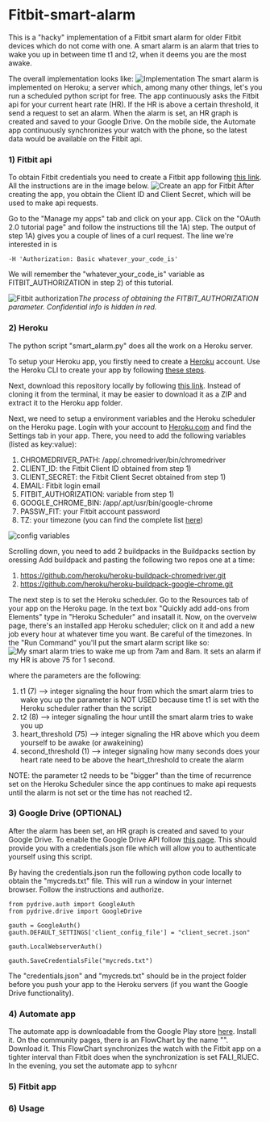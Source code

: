 # Fitbit-smart-alarm

This is a "hacky" implementation of a Fitbit smart alarm for older Fitbit devices which do not come with one.
A smart alarm is an alarm that tries to wake you up in between time t1 and t2, when it deems you are the most awake. 

The overall implementation looks like:
![Implementation](https://github.com/DavidBoja/Fitbit-smart-alarm/blob/master/images/Fitbit%20drawing.jpg)
The smart alarm is implemented on Heroku; a server which, among many other things, let's you run a scheduled python script for free.
The app continuously asks the Fitbit api for your current heart rate (HR). If the HR is above a certain threshold, it send a request to set an alarm. 
When the alarm is set, an HR graph is created and saved to your Google Drive. 
On the mobile side, the Automate app continuously synchronizes your watch with the phone, so the latest data would be available on the Fitbit api.

### 1) Fitbit api
To obtain Fitbit credentials you need to create a Fitbit app following [this link](https://dev.fitbit.com/apps/new). All the instructions are in the image below.
![Create an app for Fitbit](https://github.com/DavidBoja/Fitbit-smart-alarm/blob/master/images/fitbit_api_register_app.png)
After creating the app, you obtain the Client ID and Client Secret, which will be used to make api requests.

Go to the "Manage my apps" tab and click on your app. Click on the "OAuth 2.0 tutorial page" and follow the instructions till the 1A) step. The output of step 1A) gives you a couple of lines of a curl request. The line we're interested in is
```
-H 'Authorization: Basic whatever_your_code_is'
```
We will remember the "whatever_your_code_is" variable as FITBIT_AUTHORIZATION in step 2) of this tutorial.

![Fitbit authorization](https://github.com/DavidBoja/Fitbit-smart-alarm/blob/master/images/fitbit_authorization_hidden.png)*The process of obtaining the FITBIT_AUTHORIZATION parameter. Confidential info is hidden in red.*

### 2) Heroku
The python script "smart_alarm.py" does all the work on a Heroku server.

To setup your Heroku app, you firstly need to create a [Heroku](https://heroku.com) account. 
Use the Heroku CLI to create your app by following [these steps](https://devcenter.heroku.com/articles/heroku-cli).

Next, download this repository locally by following [this link](https://help.github.com/en/articles/cloning-a-repository). Instead of cloning it from the terminal, it may be easier to download it as a ZIP and extract it to the Heroku app folder.

Next, we need to setup a environment variables and the Heroku scheduler on the Heroku page.
Login with your account to [Heroku.com](https://dashboard.heroku.com/apps) and find the Settings tab in your app.
There, you need to add the following variables (listed as key:value):
1. CHROMEDRIVER_PATH: /app/.chromedriver/bin/chromedriver
2. CLIENT_ID: the Fitbit Client ID obtained from step 1)
3. CLIENT_SECRET: the Fitbit Client Secret obtained from step 1)
4. EMAIL: Fitbit login email
5. FITBIT_AUTHORIZATION: variable from step 1)
6. GOOGLE_CHROME_BIN: /app/.apt/usr/bin/google-chrome
7. PASSW_FIT: your Fitbit account password
8. TZ: your timezone (you can find the complete list [here](https://en.wikipedia.org/wiki/List_of_tz_database_time_zones))

![config variables](https://github.com/DavidBoja/Fitbit-smart-alarm/blob/master/images/config_vars_hidden.png)

Scrolling down, you need to add 2 buildpacks in the Buildpacks section by oressing Add buildpack and pasting the following two repos one at a time:
1. https://github.com/heroku/heroku-buildpack-chromedriver.git
2. https://github.com/heroku/heroku-buildpack-google-chrome.git

The next step is to set the Heroku scheduler.
Go to the Resources tab of your app on the Heroku page. In the text box "Quickly add add-ons from Elements" type in "Heroku Scheduler" and insatall it. Now, on the overveiw page, there's an installed app Heroku scheduler; click on it and add a new job every hour at whatever time you want. Be careful of the timezones. In the "Run Command" you'll put the smart alarm script like so:
![My smart alarm tries to wake me up from 7am and 8am. It sets an alarm if my HR is above 75 for 1 second.](https://github.com/DavidBoja/Fitbit-smart-alarm/blob/master/images/heroku_scheduler.png)

where the parameters are the following:
1. t1 (7) --> integer signaling the hour from which the smart alarm tries to wake you up
          the parameter is NOT USED because time t1 is set with the Heroku scheduler rather than the script
2. t2 (8) --> integer signaling the hour untill the smart alarm tries to wake you up
3. heart_threshold (75) --> integer signaling the HR above which you deem yourself to be awake (or awakeining)
4. second_threshold (1) --> integer signaling how many seconds does your heart rate need to be above the heart_threshold to
                            create the alarm

NOTE: the parameter t2 needs to be "bigger" than the time of recurrence set on the Heroku Scheduler since the app continues to make api requests until the alarm is not set or the time has not reached t2.

### 3) Google Drive (OPTIONAL)
After the alarm has been set, an HR graph is created and saved to your Google Drive.
To enable the Google Drive API follow [this page](https://developers.google.com/drive/api/v2/enable-drive-api). This should provide you with a credentials.json file which will allow you to authenticate yourself using this script. 

By having the credentials.json run the following python code locally to obtain the "mycreds.txt" file. This will run a window in your internet browser. Follow the instructions and authorize.
```
from pydrive.auth import GoogleAuth
from pydrive.drive import GoogleDrive

gauth = GoogleAuth()
gauth.DEFAULT_SETTINGS['client_config_file'] = "client_secret.json"

gauth.LocalWebserverAuth()

gauth.SaveCredentialsFile("mycreds.txt")
```
The "credentials.json" and "mycreds.txt" should be in the project folder before you push your app to the Heroku servers (if you want the Google Drive functionality).

### 4) Automate app
The automate app is downloadable from the Google Play store [here](https://play.google.com/store/apps/details?id=com.llamalab.automate&referrer=utm_source%3Dhomepage). Install it. On the community pages, there is an FlowChart by the name "". Download it. This FlowChart synchronizes the watch with the Fitbit app on a tighter interval than Fitbit does when the synchronization is set FALI_RIJEC.
In the evening, you set the automate app to syhcnr

### 5) Fitbit app

### 6) Usage
